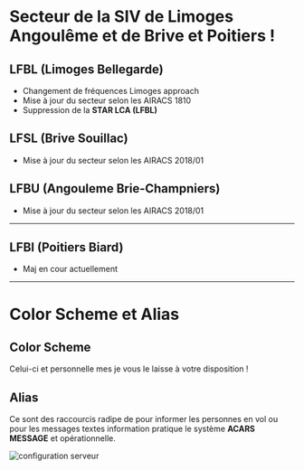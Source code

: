 # Secteur de la SIV de Limoges Angoulême et de Brive et Poitiers !

## LFBL (Limoges Bellegarde)

* Changement de fréquences Limoges approach
* Mise à jour du secteur selon les AIRACS 1810
* Suppression de la **STAR LCA (LFBL)**

## LFSL (Brive Souillac)

* Mise à jour du secteur selon les AIRACS 2018/01

## LFBU (Angouleme Brie-Champniers)

* Mise à jour du secteur selon les AIRACS 2018/01

***

## LFBI (Poitiers Biard)

* Maj en cour actuellement

***

# Color Scheme et Alias

## Color Scheme

Celui-ci et personnelle mes je vous le laisse à votre disposition !

## Alias

Ce sont des raccourcis radipe de pour informer les personnes en vol ou pour les messages textes information pratique le système **ACARS MESSAGE** et opérationnelle.

![configuration serveur](https://i.imgur.com/0rswJZA.png)
